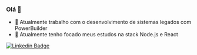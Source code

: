### Olá 👋

- 🔭 Atualmente trabalho com o desenvolvimento de sistemas legados com PowerBuilder
- 🌱 Atualmente tenho focado meus estudos na stack Node.js e React

[![Linkedin Badge](https://img.shields.io/badge/-Linkedin-blue?style=for-the-badge&logo=Linkedin&logoColor=white&link=https://github.com/victortp)](https://www.linkedin.com/in/victor-teixeira-pinheiro/)
